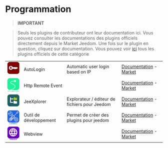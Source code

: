 
# Programmation


>**IMPORTANT**

>Seuls les plugins de contributeur ont leur documentation ici. Vous pouvez consulter les documentations des plugins officiels directement depuis le Market Jeedom. Une fois sur le plugin en question, cliquez sur documentation.
>Vous pouvez voir [ici](https://market.jeedom.com/index.php?v=d&p=market&type=plugin&categorie=programming) tous les plugins officiels de cette catégorie

| | | | |
|--- | --- | --- | ---|
|<img src="autologin/autologin_icon.png" class="pluginLogo" width="100" />|AutoLogin|Automatic user login based on IP|[Documentation](https://github.com/guirem/plugin-autologin/blob/develop/docs/fr_FR/index.md) - [Market](https://market.jeedom.com/index.php?v=d&p=market_display&id=3394)|
|<img src="httpRemoteEvent/httpRemoteEvent_icon.png" class="pluginLogo" width="100" />|Http Remote Event||[Documentation]() - [Market](https://market.jeedom.com/index.php?v=d&p=market_display&id=1939)|
|<img src="jeexplorer/jeexplorer_icon.png" class="pluginLogo" width="100" />|JeeXplorer|Explorateur / éditeur de fichiers pour Jeedom|[Documentation](https://kiboost.github.io/jeedom_docs/plugins/jeexplorer/fr_FR/) - [Market](https://market.jeedom.com/index.php?v=d&p=market_display&id=3690)|
|<img src="outilsdev/outilsdev_icon.png" class="pluginLogo" width="100" />|Outil de développement|Permet de créer des plugins pour jeedom|[Documentation]() - [Market](https://market.jeedom.com/index.php?v=d&p=market_display&id=2634)|
|<img src="webview/webview_icon.png" class="pluginLogo" width="100" />|Webview||[Documentation](http://engles.fr/jeedom_webview_docs/fr_FR/) - [Market](https://market.jeedom.com/index.php?v=d&p=market_display&id=3089)|
